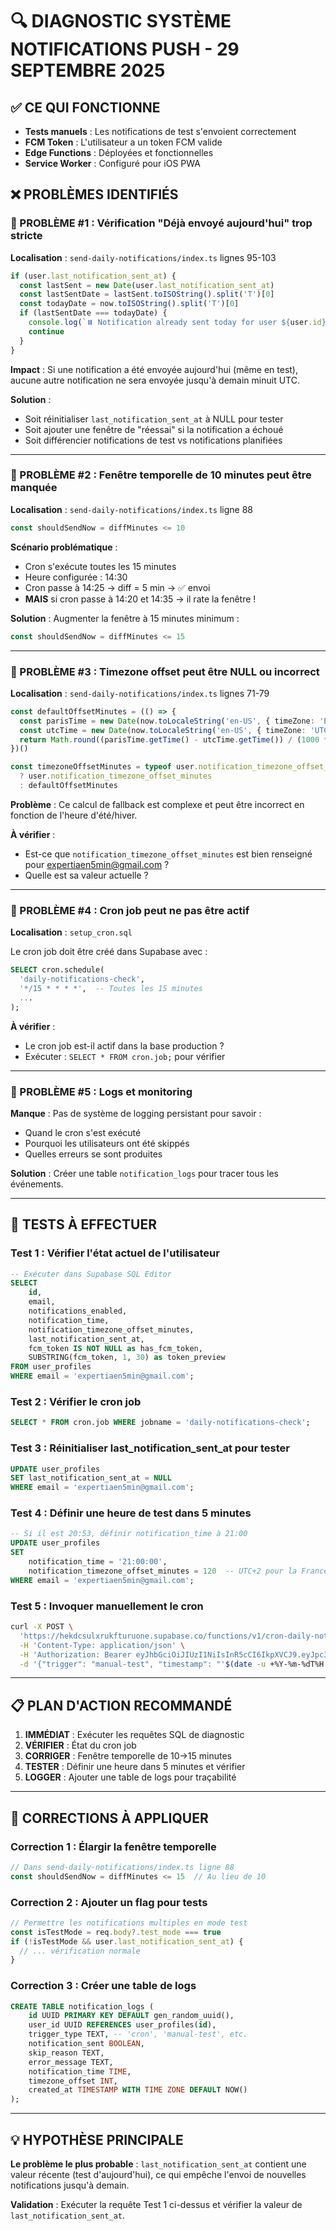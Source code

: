 # 🔍 DIAGNOSTIC SYSTÈME NOTIFICATIONS PUSH - 29 SEPTEMBRE 2025

## ✅ CE QUI FONCTIONNE
- **Tests manuels** : Les notifications de test s'envoient correctement
- **FCM Token** : L'utilisateur a un token FCM valide
- **Edge Functions** : Déployées et fonctionnelles
- **Service Worker** : Configuré pour iOS PWA

## ❌ PROBLÈMES IDENTIFIÉS

### 🚨 PROBLÈME #1 : Vérification "Déjà envoyé aujourd'hui" trop stricte
**Localisation** : `send-daily-notifications/index.ts` lignes 95-103

```typescript
if (user.last_notification_sent_at) {
  const lastSent = new Date(user.last_notification_sent_at)
  const lastSentDate = lastSent.toISOString().split('T')[0]
  const todayDate = now.toISOString().split('T')[0]
  if (lastSentDate === todayDate) {
    console.log(`⏸️ Notification already sent today for user ${user.id}, skipping`)
    continue
  }
}
```

**Impact** : Si une notification a été envoyée aujourd'hui (même en test), aucune autre notification ne sera envoyée jusqu'à demain minuit UTC.

**Solution** :
- Soit réinitialiser `last_notification_sent_at` à NULL pour tester
- Soit ajouter une fenêtre de "réessai" si la notification a échoué
- Soit différencier notifications de test vs notifications planifiées

---

### 🚨 PROBLÈME #2 : Fenêtre temporelle de 10 minutes peut être manquée
**Localisation** : `send-daily-notifications/index.ts` ligne 88

```typescript
const shouldSendNow = diffMinutes <= 10
```

**Scénario problématique** :
- Cron s'exécute toutes les 15 minutes
- Heure configurée : 14:30
- Cron passe à 14:25 → diff = 5 min → ✅ envoi
- **MAIS** si cron passe à 14:20 et 14:35 → il rate la fenêtre !

**Solution** : Augmenter la fenêtre à 15 minutes minimum :
```typescript
const shouldSendNow = diffMinutes <= 15
```

---

### 🚨 PROBLÈME #3 : Timezone offset peut être NULL ou incorrect
**Localisation** : `send-daily-notifications/index.ts` lignes 71-79

```typescript
const defaultOffsetMinutes = (() => {
  const parisTime = new Date(now.toLocaleString('en-US', { timeZone: 'Europe/Paris' }))
  const utcTime = new Date(now.toLocaleString('en-US', { timeZone: 'UTC' }))
  return Math.round((parisTime.getTime() - utcTime.getTime()) / (1000 * 60))
})()

const timezoneOffsetMinutes = typeof user.notification_timezone_offset_minutes === 'number'
  ? user.notification_timezone_offset_minutes
  : defaultOffsetMinutes
```

**Problème** : Ce calcul de fallback est complexe et peut être incorrect en fonction de l'heure d'été/hiver.

**À vérifier** :
- Est-ce que `notification_timezone_offset_minutes` est bien renseigné pour expertiaen5min@gmail.com ?
- Quelle est sa valeur actuelle ?

---

### 🚨 PROBLÈME #4 : Cron job peut ne pas être actif
**Localisation** : `setup_cron.sql`

Le cron job doit être créé dans Supabase avec :
```sql
SELECT cron.schedule(
  'daily-notifications-check',
  '*/15 * * * *',  -- Toutes les 15 minutes
  ...
);
```

**À vérifier** :
- Le cron job est-il actif dans la base production ?
- Exécuter : `SELECT * FROM cron.job;` pour vérifier

---

### 🚨 PROBLÈME #5 : Logs et monitoring
**Manque** : Pas de système de logging persistant pour savoir :
- Quand le cron s'est exécuté
- Pourquoi les utilisateurs ont été skippés
- Quelles erreurs se sont produites

**Solution** : Créer une table `notification_logs` pour tracer tous les événements.

---

## 🧪 TESTS À EFFECTUER

### Test 1 : Vérifier l'état actuel de l'utilisateur
```sql
-- Exécuter dans Supabase SQL Editor
SELECT 
    id,
    email,
    notifications_enabled,
    notification_time,
    notification_timezone_offset_minutes,
    last_notification_sent_at,
    fcm_token IS NOT NULL as has_fcm_token,
    SUBSTRING(fcm_token, 1, 30) as token_preview
FROM user_profiles 
WHERE email = 'expertiaen5min@gmail.com';
```

### Test 2 : Vérifier le cron job
```sql
SELECT * FROM cron.job WHERE jobname = 'daily-notifications-check';
```

### Test 3 : Réinitialiser last_notification_sent_at pour tester
```sql
UPDATE user_profiles 
SET last_notification_sent_at = NULL
WHERE email = 'expertiaen5min@gmail.com';
```

### Test 4 : Définir une heure de test dans 5 minutes
```sql
-- Si il est 20:53, définir notification_time à 21:00
UPDATE user_profiles 
SET 
    notification_time = '21:00:00',
    notification_timezone_offset_minutes = 120  -- UTC+2 pour la France
WHERE email = 'expertiaen5min@gmail.com';
```

### Test 5 : Invoquer manuellement le cron
```bash
curl -X POST \
  'https://hekdcsulxrukfturuone.supabase.co/functions/v1/cron-daily-notifications' \
  -H 'Content-Type: application/json' \
  -H 'Authorization: Bearer eyJhbGciOiJIUzI1NiIsInR5cCI6IkpXVCJ9.eyJpc3MiOiJzdXBhYmFzZSIsInJlZiI6Imhla2Rjc3VseHJ1a2Z0dXJ1b25lIiwicm9sZSI6InNlcnZpY2Vfcm9sZSIsImlhdCI6MTc1NDA1MTIwNCwiZXhwIjoyMDY5NjI3MjA0fQ.sEy3z7nvaQ-k9KrXUa47ATyfRrEtvmzdxusgfjVPylk' \
  -d '{"trigger": "manual-test", "timestamp": "'$(date -u +%Y-%m-%dT%H:%M:%S.%3NZ)'"}'
```

---

## 📋 PLAN D'ACTION RECOMMANDÉ

1. **IMMÉDIAT** : Exécuter les requêtes SQL de diagnostic
2. **VÉRIFIER** : État du cron job
3. **CORRIGER** : Fenêtre temporelle de 10→15 minutes
4. **TESTER** : Définir une heure dans 5 minutes et vérifier
5. **LOGGER** : Ajouter une table de logs pour traçabilité

---

## 🔧 CORRECTIONS À APPLIQUER

### Correction 1 : Élargir la fenêtre temporelle
```typescript
// Dans send-daily-notifications/index.ts ligne 88
const shouldSendNow = diffMinutes <= 15  // Au lieu de 10
```

### Correction 2 : Ajouter un flag pour tests
```typescript
// Permettre les notifications multiples en mode test
const isTestMode = req.body?.test_mode === true
if (!isTestMode && user.last_notification_sent_at) {
  // ... vérification normale
}
```

### Correction 3 : Créer une table de logs
```sql
CREATE TABLE notification_logs (
    id UUID PRIMARY KEY DEFAULT gen_random_uuid(),
    user_id UUID REFERENCES user_profiles(id),
    trigger_type TEXT, -- 'cron', 'manual-test', etc.
    notification_sent BOOLEAN,
    skip_reason TEXT,
    error_message TEXT,
    notification_time TIME,
    timezone_offset INT,
    created_at TIMESTAMP WITH TIME ZONE DEFAULT NOW()
);
```

---

## 💡 HYPOTHÈSE PRINCIPALE

**Le problème le plus probable** : `last_notification_sent_at` contient une valeur récente (test d'aujourd'hui), ce qui empêche l'envoi de nouvelles notifications jusqu'à demain.

**Validation** : Exécuter la requête Test 1 ci-dessus et vérifier la valeur de `last_notification_sent_at`.
